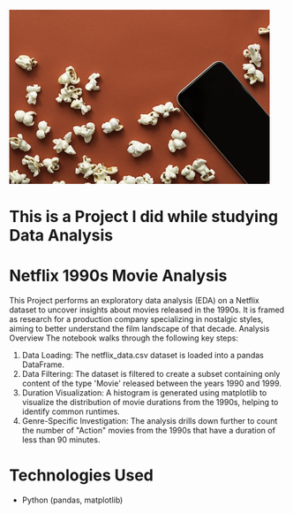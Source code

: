 ![Netflix](redpopcorn.jpg)
# This is a Project I did while studying Data Analysis

# Netflix 1990s Movie Analysis

This Project performs an exploratory data analysis (EDA) on a Netflix dataset to uncover insights about movies released in the 1990s. It is framed as research for a production company specializing in nostalgic styles, aiming to better understand the film landscape of that decade.
Analysis Overview
The notebook walks through the following key steps:
1. Data Loading: The netflix_data.csv dataset is loaded into a pandas DataFrame.
2. Data Filtering: The dataset is filtered to create a subset containing only content of the type 'Movie' released between the years 1990 and 1999.
3. Duration Visualization: A histogram is generated using matplotlib to visualize the distribution of movie durations from the 1990s, helping to identify common runtimes.
4. Genre-Specific Investigation: The analysis drills down further to count the number of "Action" movies from the 1990s that have a duration of less than 90 minutes.
# Technologies Used
- Python (pandas, matplotlib)
